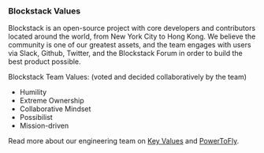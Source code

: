 ### Blockstack Values

Blockstack is an open-source project with core developers and contributors located around the world, from New York City to Hong Kong. We believe the community is one of our greatest assets, and the team engages with users via Slack, Github, Twitter, and the Blockstack Forum in order to build the best product possible.

Blockstack Team Values: (voted and decided collaboratively by the team)

- Humility
- Extreme Ownership
- Collaborative Mindset
- Possibilist
- Mission-driven

Read more about our engineering team on [Key Values](https://www.keyvalues.com/blockstack) and [PowerToFly](https://powertofly.com/companies/blockstack).
<span id="openings">&nbsp;</span>
